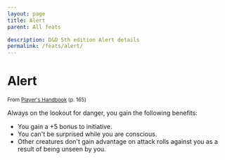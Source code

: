 ```yaml
---
layout: page
title: Alert
parent: All feats

description: D&D 5th edition Alert details
permalink: /feats/alert/
---
```


# Alert

<small>From <a target="_blank" href="https://dnd.wizards.com/products/tabletop-games/rpg-products/rpg_playershandbook">Player's Handbook</a> (p. 165)</small>

Always on the lookout for danger, you gain the following benefits:
- You gain a +5 bonus to initiative.
- You can't be surprised while you are conscious.
- Other creatures don't gain advantage on attack rolls against you as a result of being unseen by you.